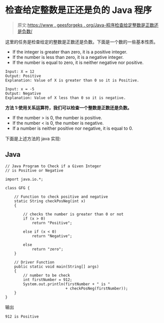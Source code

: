 # 检查给定整数是正还是负的 Java 程序

> 原文:[https://www . geesforgeks . org/Java-程序检查给定整数是正数还是负数/](https://www.geeksforgeeks.org/java-program-to-check-if-a-given-integer-is-positive-or-negative/)

这里的任务是检查给定的整数是正数还是负数。下面是一个数的一些基本性质。

*   If the integer is greater than zero, it is a positive integer.
*   If the number is less than zero, it is a negative integer.
*   If the number is equal to zero, it is neither negative nor positive.

```
Input: X = 12
Output: Positive
Explanation: Value of X is greater than 0 so it is Positive.

Input: x = -5
Output: Negative
Explanation: Value of X less than 0 so it is negative.
```

**方法 1:使用关系运算符，我们可以检查一个整数是正数还是负数。**

*   If the number > is 0, the number is positive.
*   If the number < is 0, the number is negative.
*   If a number is neither positive nor negative, it is equal to 0.

下面是上述方法的 java 实现:

## Java

```
// Java Program to Check if a Given Integer
// is Positive or Negative

import java.io.*;

class GFG {

    // Function to check positive and negative
    static String checkPosNeg(int x)
    {

        // checks the number is greater than 0 or not
        if (x > 0)
            return "Positive";

        else if (x < 0)
            return "Negative";

        else
            return "zero";
    }

    // Driver Function
    public static void main(String[] args)
    {
        // number to be check
        int firstNumber = 912;
        System.out.println(firstNumber + " is "
                           + checkPosNeg(firstNumber));
    }
}
```

输出

```
912 is Positive
```